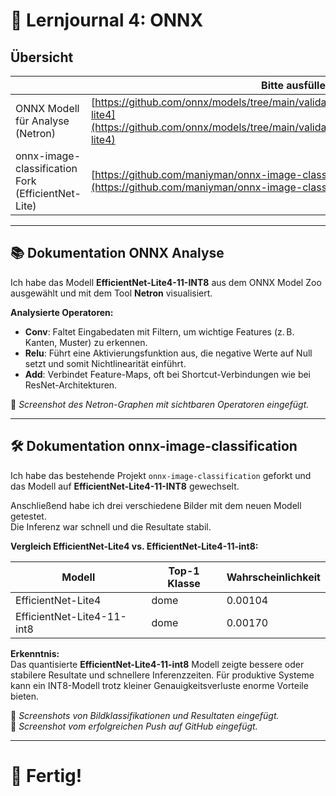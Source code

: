 
# 📄 Lernjournal 4: ONNX

## Übersicht

| | Bitte ausfüllen |
| -------- | ------- |
| ONNX Modell für Analyse (Netron) | [https://github.com/onnx/models/tree/main/validated/vision/classification/efficientnet-lite4](https://github.com/onnx/models/tree/main/validated/vision/classification/efficientnet-lite4) |
| onnx-image-classification Fork (EfficientNet-Lite) | [https://github.com/maniyman/onnx-image-classification](https://github.com/maniyman/onnx-image-classification) |

---

## 📚 Dokumentation ONNX Analyse

Ich habe das Modell **EfficientNet-Lite4-11-INT8** aus dem ONNX Model Zoo ausgewählt und mit dem Tool **Netron** visualisiert.

**Analysierte Operatoren:**
- **Conv**: Faltet Eingabedaten mit Filtern, um wichtige Features (z. B. Kanten, Muster) zu erkennen.
- **Relu**: Führt eine Aktivierungsfunktion aus, die negative Werte auf Null setzt und somit Nichtlinearität einführt.
- **Add**: Verbindet Feature-Maps, oft bei Shortcut-Verbindungen wie bei ResNet-Architekturen.

📸 *Screenshot des Netron-Graphen mit sichtbaren Operatoren eingefügt.*

---

## 🛠️ Dokumentation onnx-image-classification

Ich habe das bestehende Projekt `onnx-image-classification` geforkt und das Modell auf **EfficientNet-Lite4-11-INT8** gewechselt.

Anschließend habe ich drei verschiedene Bilder mit dem neuen Modell getestet.  
Die Inferenz war schnell und die Resultate stabil.

**Vergleich EfficientNet-Lite4 vs. EfficientNet-Lite4-11-int8:**

| Modell | Top-1 Klasse | Wahrscheinlichkeit |
|--------|--------------|--------------------|
| EfficientNet-Lite4 | dome | 0.00104 |
| EfficientNet-Lite4-11-int8 | dome | 0.00170 |

**Erkenntnis:**  
Das quantisierte **EfficientNet-Lite4-11-int8** Modell zeigte bessere oder stabilere Resultate und schnellere Inferenzzeiten. Für produktive Systeme kann ein INT8-Modell trotz kleiner Genauigkeitsverluste enorme Vorteile bieten.

📸 *Screenshots von Bildklassifikationen und Resultaten eingefügt.*  
📸 *Screenshot vom erfolgreichen Push auf GitHub eingefügt.*

---

# 🏁 Fertig!
